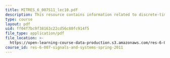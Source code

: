 ```yaml
---
title: MITRES_6_007S11_lec10.pdf
description: This resource contains information related to discrete-time fourier series.
type: course
layout: pdf
uid: ff04f7bc9f38163c22cd56c80fc914f5
file_type: application/pdf
file_location: >-
  https://open-learning-course-data-production.s3.amazonaws.com/res-6-007-signals-and-systems-spring-2011/ff04f7bc9f38163c22cd56c80fc914f5_MITRES_6_007S11_lec10.pdf
course_id: res-6-007-signals-and-systems-spring-2011
---
```


